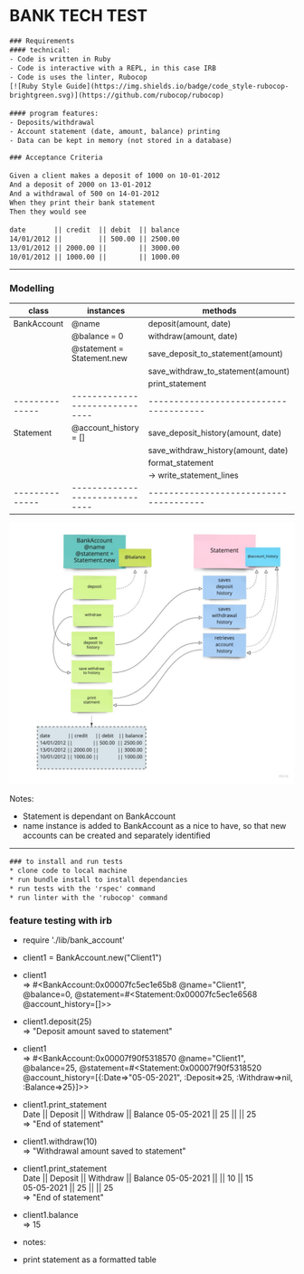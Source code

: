 BANK TECH TEST
==============

````
### Requirements
#### technical:
- Code is written in Ruby  
- Code is interactive with a REPL, in this case IRB
- Code is uses the linter, Rubocop
[![Ruby Style Guide](https://img.shields.io/badge/code_style-rubocop-brightgreen.svg)](https://github.com/rubocop/rubocop)

#### program features:
- Deposits/withdrawal  
- Account statement (date, amount, balance) printing  
- Data can be kept in memory (not stored in a database)  
````
````
### Acceptance Criteria

Given a client makes a deposit of 1000 on 10-01-2012  
And a deposit of 2000 on 13-01-2012  
And a withdrawal of 500 on 14-01-2012  
When they print their bank statement  
Then they would see  

date       || credit  || debit  || balance
14/01/2012 ||         || 500.00 || 2500.00
13/01/2012 || 2000.00 ||        || 3000.00
10/01/2012 || 1000.00 ||        || 1000.00
````
-----

### Modelling

| class        |  instances                   |  methods                             |
|--------------|------------------------------|--------------------------------------|
| BankAccount  |  @name                       |  deposit(amount, date)               |
|              |  @balance = 0                |  withdraw(amount, date)              |
|              |  @statement = Statement.new  |  save_deposit_to_statement(amount)   |
|              |                              |  save_withdraw_to_statement(amount)  |
|              |                              |  print_statement                     |
|--------------|------------------------------|--------------------------------------|
| Statement    |  @account_history = []       |  save_deposit_history(amount, date)  |
|              |                              |  save_withdraw_history(amount, date) |
|              |                              |  format_statement                    |
|              |                              |    -> write_statement_lines          |
|--------------|------------------------------|--------------------------------------|

![class_interaction_model](class_interaction_model_V2.jpg)  


Notes:
- Statement is dependant on BankAccount  
- name instance is added to BankAccount as a nice to have, so that new accounts can be created and separately identified

----

```
### to install and run tests
* clone code to local machine  
* run bundle install to install dependancies  
* run tests with the 'rspec' command  
* run linter with the 'rubocop' command  
```

### feature testing with irb
- require './lib/bank_account'   

- client1 = BankAccount.new("Client1")  

- client1  
=> #<BankAccount:0x00007fc5ec1e65b8 @name="Client1", @balance=0, @statement=#<Statement:0x00007fc5ec1e6568 @account_history=[]>>  

- client1.deposit(25)   
 => "Deposit amount saved to statement"   

- client1  
  => #<BankAccount:0x00007f90f5318570 @name="Client1", @balance=25, @statement=#<Statement:0x00007f90f5318520 @account_history=[{:Date=>"05-05-2021", :Deposit=>25, :Withdraw=>nil, :Balance=>25}]>>    

- client1.print_statement  
Date       || Deposit  || Withdraw || Balance
05-05-2021 || 25       ||          || 25      
 => "End of statement"

- client1.withdraw(10)   
 => "Withdrawal amount saved to statement"   

- client1.print_statement   
Date       || Deposit  || Withdraw || Balance
05-05-2021 ||          || 10       || 15      
05-05-2021 || 25       ||          || 25      
 => "End of statement"    

- client1.balance   
 => 15   

 - notes:   
 - print statement as a formatted table
